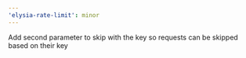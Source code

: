```yaml
---
'elysia-rate-limit': minor
---
```


Add second parameter to skip with the key so requests can be skipped based on their key
